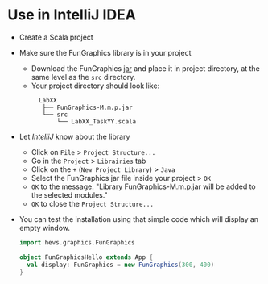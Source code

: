 # Use in IntelliJ IDEA

* Create a Scala project
* Make sure the FunGraphics library is in your project
    * Download the FunGraphics [jar](https://github.com/hevs-isi/FunGraphics/releases/latest) and place it in project
      directory, at the same level as the `src` directory.
    * Your project directory should look like:
      ```
        LabXX
         ├── FunGraphics-M.m.p.jar
         └── src
             └── LabXX_TaskYY.scala
      ```
* Let _IntelliJ_ know about the library
    * Click on `File` > `Project Structure...`
    * Go in the `Project` > `Librairies` tab
    * Click on the `+` (`New Project Library`) > `Java`
    * Select the FunGraphics jar file inside your project > `OK`
    * `OK` to the message: "Library FunGraphics-M.m.p.jar will be added to the selected modules."
    * `OK` to close the `Project Structure...`
* You can test the installation using that simple code which will display an empty window.
  
  ```scala
  import hevs.graphics.FunGraphics

  object FunGraphicsHello extends App {
    val display: FunGraphics = new FunGraphics(300, 400)
  }
  ```
